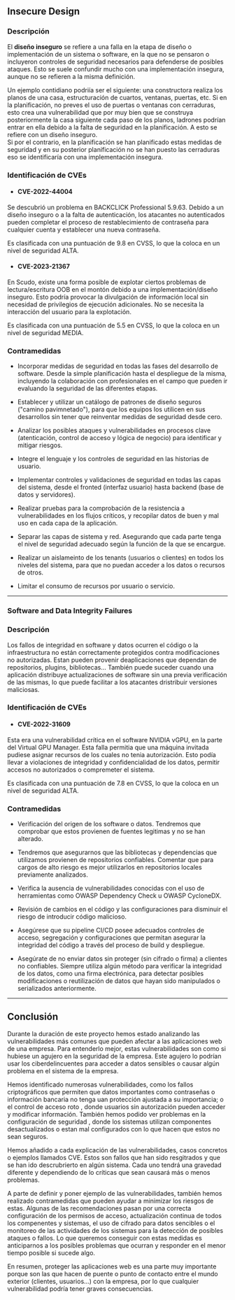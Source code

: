##  Insecure Design 
###  Descripción 
El **diseño inseguro** se refiere a una falla en la etapa de diseño o implementación de un sistema o software, en la que no se pensaron o incluyeron controles de seguridad necesarios para defenderse de posibles ataques.
Esto se suele confundir mucho con una implementación insegura, aunque no se refieren a la misma definición.

Un ejemplo contidiano podriía ser el siguiente: una constructora realiza los planos de una casa, estructuración de cuartos, ventanas, puertas, etc. Si en la planificación, no preves el uso de puertas o ventanas con cerraduras, esto crea una vulnerabilidad que por muy bien que se construya posteriormente la casa siguiente cada paso de los planos, ladrones podrían entrar en ella debido a la falta de seguridad en la planificación. A esto se refiere con un diseño inseguro.  
Si por el contrario, en la planificación se han planificado estas medidas de seguridad y en su posterior planificación no se han puesto las cerraduras eso se identificaría con una implementación insegura.  

### Identificación de CVEs
+ ####  CVE-2022-44004       	
Se descubrió un problema en BACKCLICK Professional 5.9.63. Debido a un diseño inseguro o a la falta de autenticación, los atacantes no autenticados pueden completar el proceso de restablecimiento de contraseña para cualquier cuenta y establecer una nueva contraseña.  

Es clasificada con una puntuación de 9.8 en CVSS, lo que la coloca en un nivel de seguridad ALTA.

+ #### CVE-2023-21367	
En Scudo, existe una forma posible de explotar ciertos problemas de lectura/escritura OOB en el montón debido a una implementación/diseño inseguro. Esto podría provocar la divulgación de información local sin necesidad de privilegios de ejecución adicionales. No se necesita la interacción del usuario para la explotación.

Es clasificada con una puntuación de 5.5 en CVSS, lo que la coloca en un nivel de seguridad MEDIA.

###  Contramedidas 
- Incorporar medidas de seguridad en todas las fases del desarrollo de software. Desde la simple planificación hasta el despliegue de la misma, incluyendo la colaboración con profesionales en el campo que pueden ir evaluando la seguridad de las diferentes etapas.

- Establecer y utilizar un catálogo de patrones de diseño seguros ("camino pavimnetado"), para que los equipos los utilicen en sus desarrollos sin tener que reinventar medidas de seguridad desde cero.

- Analizar los posibles ataques y vulnerabilidades en procesos clave (atenticación, control de acceso y lógica de negocio) para identificar y mitigar riesgos.

- Integre el lenguaje y los controles de seguridad en las historias de usuario.

- Implementar controles y validaciones de seguridad en todas las capas del sistema, desde el fronted (interfaz usuario) hasta backend (base de datos y servidores).

- Realizar pruebas para la comprobación de la resistencia a vulnerabilidades en los flujos críticos, y recopilar datos de buen y mal uso en cada capa de la aplicación.

- Separar las capas de sistema y red. Asegurando que cada parte tenga el nivel de seguridad adecuado según la función de la que se encargue. 

- Realizar un aislameinto de los tenants (usuarios o clientes) en todos los niveles del sistema, para que no puedan acceder a los datos o recursos de otros.

- Limitar el consumo de recursos por usuario o servicio.      

****

### Software and Data Integrity Failures

###  Descripción 

Los fallos de integridad en software y datos ocurren el código o la infraestructura no están correctamente protegidos contra modificaciones no autorizadas. Estan pueden provenir deaplicaciones que dependan de repositorios, plugins, bibliotecas... También puede suceder cuando una aplicación distribuye actualizaciones de software sin una previa verificación de las mismas, lo que puede facilitar a los atacantes dristribuir versiones maliciosas. 

### Identificación de CVEs
+ #### CVE-2022-31609

Esta era una vulnerabilidad crítica en el software NVIDIA vGPU, en la parte del Virtual GPU Manager. Esta falla permitia que una máquina invitada pudiese asignar recursos de los cuales no tenia autorización. Esto podía llevar a violaciones de integridad y confidencialidad de los datos, permitir accesos no autorizados o compremeter el sistema. 

Es clasificada con una puntuación de 7.8 en CVSS, lo que la coloca en un nivel de seguridad ALTA.

###  Contramedidas 
- Verificación del origen de los software o datos. Tendremos que comprobar que estos provienen de fuentes legitimas y no se han alterado.

- Tendremos que asegurarnos que las bibliotecas y dependencias que utilizamos provienen de repositorios confiables. Comentar que para cargos de alto riesgo es mejor utilizarlos en repositorios locales previamente analizados.

- Verifica la ausencia de vulnerabilidades conocidas con el uso de herramientas como OWASP Dependency Check u OWASP CycloneDX.

- Revisión de cambios en el código y las configuraciones para disminuir el riesgo de introducir código malicioso. 

- Asegúrese que su pipeline CI/CD posee adecuados controles de acceso, segregación y configuraciones que permitan asegurar la integridad del código a través del proceso de build y despliegue.

- Asegúrate de no enviar datos sin proteger (sin cifrado o firma) a clientes no confiables. Siempre utiliza algún método para verificar la integridad de los datos, como una firma electrónica, para detectar posibles modificaciones o reutilización de datos que hayan sido manipulados o serializados anteriormente.

****

## Conclusión

Durante la duración de este proyecto hemos estado analizando las vulnerabilidades más comunes que pueden afectar a las aplicaciones web de una empresa. Para entenderlo mejor, estas vulnerabilidades son como si hubiese un agujero en la seguridad de la empresa. Este agujero lo podrían usar los ciberdelincuentes para acceder a datos sensibles o causar algún problema en el sistema de la empresa.  

Hemos identificado numerosas vulnerabilidades, como los fallos criptográficos que permiten que datos importantes como contraseñas o información bancaria no tenga uan protección ajustada a su importancia; o el control de acceso roto , donde usuarios sin autorización pueden acceder y modificar información. También hemos podido ver problemas en la configuración de seguridad , donde los sistemas utilizan componentes desactualizados o estan mal configurados con lo que hacen que estos no sean seguros. 

Hemos añadido a cada explicación de las vulnerabilidades, casos concretos o ejemplos llamados CVE. Estos son fallos que han sido resgitrados y que se han ido descrubrierto en algún sistema. Cada uno tendrá una gravedad diferente y dependiendo de lo críticas que sean causará más o menos problemas.

A parte de definir y poner ejemplo de las vulnerabilidades, también hemos realizado contramedidas que pueden ayudar a minimizar los riesgos de estas. Algunas de las recomendaciones pasan por una correcta configuración de los permisos de acceso, actualización continua de todos los compenentes y sistemas, el uso de cifrado para datos sencibles o el monitoreo de las actividades de los sistemas para la detección de posibles ataques o fallos. Lo que queremos conseguir con estas medidas es anticiparnos a los posibles problemas que ocurran y responder en el menor tiempo posible si sucede algo.

En resumen, proteger las aplicaciones web es una parte muy importante porque son las que hacen de puente o punto de contacto entre el mundo exterior (clientes, usuarios...) con la empresa, por lo que cualquier vulnerabilidad podría tener graves consecuencias.
